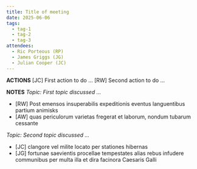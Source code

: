 ```yaml
---
title: Title of meeting
date: 2025-06-06
tags:
  - tag-1
  - tag-2
  - tag-3
attendees: 
  - Ric Porteous (RP)
  - James Griggs (JG)
  - Julian Cooper (JC)
---
```


**ACTIONS**
[JC] First action to do ...
[RW] Second action to do ... 

**NOTES**
*Topic: First topic discussed ...*
- [RW] Post emensos insuperabilis expeditionis eventus languentibus partium animisks
- [AW] quas periculorum varietas fregerat et laborum, nondum tubarum cessante

*Topic: Second topic discussed ...*
- [JC] clangore vel milite locato per stationes hibernas
- [JG] fortunae saevientis procellae tempestates alias rebus infudere communibus per multa illa et dira facinora Caesaris Galli

